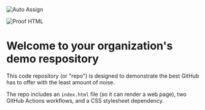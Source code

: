 ![Auto Assign](https://github.com/BugWarningVSU/demo-repository/actions/workflows/auto-assign.yml/badge.svg)

![Proof HTML](https://github.com/BugWarningVSU/demo-repository/actions/workflows/proof-html.yml/badge.svg)

# Welcome to your organization's demo respository
This code repository (or "repo") is designed to demonstrate the best GitHub has to offer with the least amount of noise.

The repo includes an `index.html` file (so it can render a web page), two GitHub Actions workflows, and a CSS stylesheet dependency.
